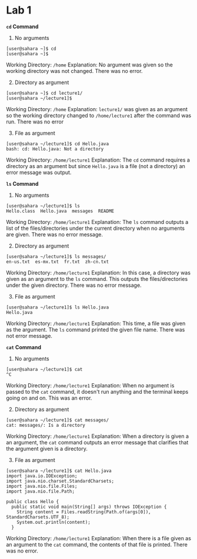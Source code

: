 # Lab 1

**`cd` Command**
1. No arguments
```
[user@sahara ~]$ cd
[user@sahara ~]$
```
Working Directory: `/home`
Explanation: No argument was given so the working directory was not changed. There was no error.

2. Directory as argument
```
[user@sahara ~]$ cd lecture1/
[user@sahara ~/lecture1]$ 
```
Working Directory: `/home`
Explanation: `lecture1/` was given as an argument so the working directory changed to `/home/lecture1` after the command was run. There was no error

3. File as argument
```
[user@sahara ~/lecture1]$ cd Hello.java
bash: cd: Hello.java: Not a directory
```
Working Directory: `/home/lecture1`
Explanation: The `cd` command requires a directory as an argument but since `Hello.java` is a file (not a directory) an error message was output.

**`ls` Command**
1. No arguments
```
[user@sahara ~/lecture1]$ ls
Hello.class  Hello.java  messages  README
```
Working Directory: `/home/lecture1`
Explanation: The `ls` command outputs a list of the files/directories under the current directory when no arguments are given. There was no error message.

2. Directory as argument
```
[user@sahara ~/lecture1]$ ls messages/
en-us.txt  es-mx.txt  fr.txt  zh-cn.txt
```
Working Directory: `/home/lecture1`
Explanation: In this case, a directory was given as an argument to the `ls` command. This outputs the files/directories under the given directory. There was no error message.

3. File as argument
```
[user@sahara ~/lecture1]$ ls Hello.java
Hello.java
```
Working Directory: `/home/lecture1`
Explanation: This time, a file was given as the argument. The `ls` command printed the given file name. There was not error message.

**`cat` Command**
1. No arguments
```
[user@sahara ~/lecture1]$ cat
^C
```
Working Directory: `/home/lecture1`
Explanation: When no argument is passed to the `cat` command, it doesn't run anything and the terminal keeps going on and on. This was an error.

2. Directory as argument
```
[user@sahara ~/lecture1]$ cat messages/
cat: messages/: Is a directory
```
Working Directory: `/home/lecture1`
Explanation: When a directory is given a an argument, the `cat` command outputs an error message that clarifies that the argument given is a directory.

3. File as argument
```
[user@sahara ~/lecture1]$ cat Hello.java
import java.io.IOException;
import java.nio.charset.StandardCharsets;
import java.nio.file.Files;
import java.nio.file.Path;

public class Hello {
  public static void main(String[] args) throws IOException {
    String content = Files.readString(Path.of(args[0]), StandardCharsets.UTF_8);    
    System.out.println(content);
  }
```
Working Directory: `/home/lecture1`
Explanation: When there is a file given as an argument to the `cat` command, the contents of that file is printed. There was no error.
